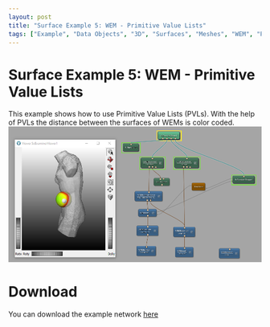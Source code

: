 ```yaml
---
layout: post
title: "Surface Example 5: WEM - Primitive Value Lists"
tags: ["Example", "Data Objects", "3D", "Surfaces", "Meshes", "WEM", "PVM", "Primitive Value Lists", "LUT"]
---
```


# Surface Example 5: WEM - Primitive Value Lists
This example shows how to use Primitive Value Lists (PVLs). With the help of PVLs the distance between the surfaces of WEMs is color coded.
![Screenshot](/examples/data_objects/surface_objects/example5/image.png)

# Download
You can download the example network [here](/examples/data_objects/surface_objects/example5/SurfaceExample5.mlab)
